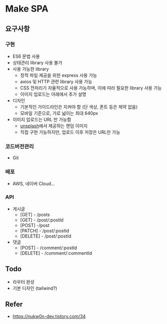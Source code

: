 # Make SPA

## 요구사항

### 구현

- ES6 문법 사용
- 상태관리 library 사용 불가
- 사용 가능한 library
  - 정적 파일 제공을 위한 express 사용 가능
  - axios 및 HTTP 관련 library 사용 가능
  - CSS 전처리기 자율적으로 사용 가능하며, 이에 따라 필요한 library 사용 가능
  - 이미지 업로드는 아래에서 추가 설명
- 디자인
  - 기본적인 가이드라인은 지켜야 함 (단 색상, 폰트 등은 제약 없음)
  - 모바일 기준으로, 가로 넓이는 최대 640px
- 이미지 업로드는 URL 만 가능함
  - [unsplash](https://unsplash.com/documentation#get-a-random-photo)에서 제공하는 랜덤 이미지
  - 직접 구현 가능하지만, 업로드 이후 저장은 URL만 가능

### 코드버전관리

- Git

### 배포

- AWS, 네이버 Cloud...

### API

- 게시글
  - [GET] - /posts
  - [GET] - /post/:postId
  - [POST] -/post
  - [PATCH] - /post/:postId
  - [DELETE] - /post/:postId
- 댓글
  - [POST] - /comment/:postId
  - [DELETE] - /comment/:commentId

## Todo

- 라우터 완성
- 기본 디자인 (tailwind?)

## Refer

- https://nukw0n-dev.tistory.com/34
